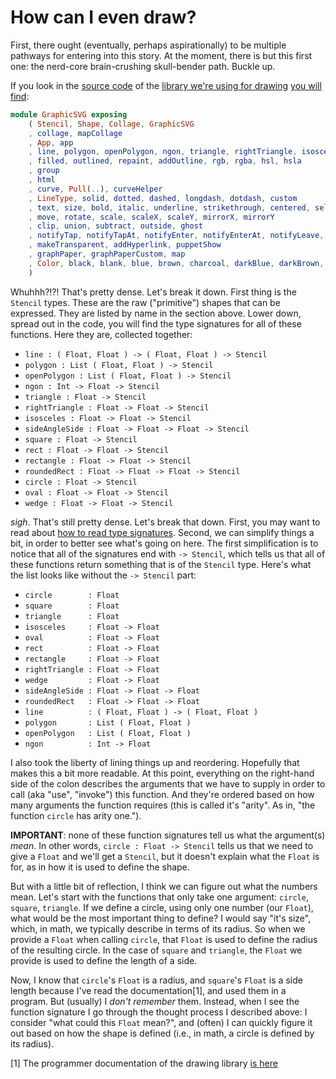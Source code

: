 # How can I even draw?

First, there ought (eventually, perhaps aspirationally) to be multiple pathways
for entering into this story. At the moment, there is but this first one: the
nerd-core brain-crushing skull-bender path. Buckle up.

If you look in the [source
code](https://github.com/MacCASOutreach/graphicsvg/tree/elm-nineteen) of the
[library we're using for
drawing](https://package.elm-lang.org/packages/MacCASOutreach/graphicsvg/latest/GraphicSVG)
[you will find](https://github.com/MacCASOutreach/graphicsvg/blob/b737953a36d94874721573eed27bc21c67116836/src/GraphicSVG.elm#L1-L18):

```elm
module GraphicSVG exposing
    ( Stencil, Shape, Collage, GraphicSVG
    , collage, mapCollage
    , App, app
    , line, polygon, openPolygon, ngon, triangle, rightTriangle, isosceles, sideAngleSide, square, rect, rectangle, roundedRect, circle, oval, wedge
    , filled, outlined, repaint, addOutline, rgb, rgba, hsl, hsla
    , group
    , html
    , curve, Pull(..), curveHelper
    , LineType, solid, dotted, dashed, longdash, dotdash, custom
    , text, size, bold, italic, underline, strikethrough, centered, selectable, sansserif, serif, fixedwidth, customFont
    , move, rotate, scale, scaleX, scaleY, mirrorX, mirrorY
    , clip, union, subtract, outside, ghost
    , notifyTap, notifyTapAt, notifyEnter, notifyEnterAt, notifyLeave, notifyLeaveAt, notifyMouseMoveAt, notifyMouseDown, notifyMouseDownAt, notifyMouseUp, notifyMouseUpAt, notifyTouchStart, notifyTouchStartAt, notifyTouchEnd, notifyTouchEndAt, notifyTouchMoveAt
    , makeTransparent, addHyperlink, puppetShow
    , graphPaper, graphPaperCustom, map
    , Color, black, blank, blue, brown, charcoal, darkBlue, darkBrown, darkCharcoal, darkGray, darkGreen, darkGrey, darkOrange, darkPurple, darkRed, darkYellow, gray, green, grey, hotPink, lightBlue, lightBrown, lightCharcoal, lightGray, lightGreen, lightGrey, lightOrange, lightPurple, lightRed, lightYellow, orange, pink, purple, red, white, yellow
    )
```

Whuhhh?!?! That's pretty dense. Let's break it down. First thing is the
`Stencil` types. These are the raw ("primitive") shapes that can be expressed.
They are listed by name in the section above. Lower down, spread out in the
code, you will find the type signatures for all of these functions. Here
they are, collected together:

* `line : ( Float, Float ) -> ( Float, Float ) -> Stencil`
* `polygon : List ( Float, Float ) -> Stencil`
* `openPolygon : List ( Float, Float ) -> Stencil`
* `ngon : Int -> Float -> Stencil`
* `triangle : Float -> Stencil`
* `rightTriangle : Float -> Float -> Stencil`
* `isosceles : Float -> Float -> Stencil`
* `sideAngleSide : Float -> Float -> Float -> Stencil`
* `square : Float -> Stencil`
* `rect : Float -> Float -> Stencil`
* `rectangle : Float -> Float -> Stencil`
* `roundedRect : Float -> Float -> Float -> Stencil`
* `circle : Float -> Stencil`
* `oval : Float -> Float -> Stencil`
* `wedge : Float -> Float -> Stencil`

*sigh*. That's still pretty dense. Let's break that down. First, you may want
to read about [how to read type
signatures](./99-how-to-read-type-signatures.md). Second, we can simplify
things a bit, in order to better see what's going on here. The first
simplification is to notice that all of the signatures end with `-> Stencil`,
which tells us that all of these functions return something that is of the
`Stencil` type. Here's what the list looks like without the `-> Stencil` part:

* `circle        : Float`
* `square        : Float`
* `triangle      : Float`
* `isosceles     : Float -> Float`
* `oval          : Float -> Float`
* `rect          : Float -> Float`
* `rectangle     : Float -> Float`
* `rightTriangle : Float -> Float`
* `wedge         : Float -> Float`
* `sideAngleSide : Float -> Float -> Float`
* `roundedRect   : Float -> Float -> Float`
* `line          : ( Float, Float ) -> ( Float, Float )`
* `polygon       : List ( Float, Float )`
* `openPolygon   : List ( Float, Float )`
* `ngon          : Int -> Float`

I also took the liberty of lining things up and reordering. Hopefully that
makes this a bit more readable. At this point, everything on the right-hand
side of the colon describes the arguments that we have to supply in order to
call (aka "use", "invoke") this function. And they're ordered based on how
many arguments the function requires (this is called it's "arity". As in,
"the function `circle` has arity one.").

**IMPORTANT**: none of these function signatures tell us what the argument(s)
_mean_. In other words, `circle : Float -> Stencil` tells us that we need to
give a `Float` and we'll get a `Stencil`, but it doesn't explain what the
`Float` is for, as in how it is used to define the shape. 

But with a little bit of reflection, I think we can figure out what the
numbers mean. Let's start with the functions that only take one argument:
`circle`, `square`, `triangle`. If we define a circle, using only one number
(our `Float`), what would be the most important thing to define? I would say
"it's size", which, in math, we typically describe in terms of its radius.
So when we provide a `Float` when calling `circle`, that `Float` is used to
define the radius of the resulting circle. In the case of `square` and
`triangle`, the `Float` we provide is used to define the length of a side. 

Now, I know that `circle`'s `Float` is a radius, and `square`'s `Float` is a
side length because I've read the documentation[1], and used them in a
program. But (usually) I *don't remember* them. Instead, when I see the
function signature I go through the thought process I described above: I
consider "what could this `Float` mean?", and (often) I can quickly figure
it out based on how the shape is defined (i.e., in math, a circle is defined
by its radius).


[1] The programmer documentation of the drawing library [is
here](https://package.elm-lang.org/packages/MacCASOutreach/graphicsvg/latest/GraphicSVG#stencils)

